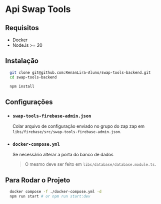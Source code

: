 # Api Swap Tools

## Requisitos

- Docker
- NodeJs >= 20

## Instalação

```bash
  git clone git@github.com:RenanLira-Aluno/swap-tools-backend.git
  cd swap-tools-backend

  npm install

```

## Configurações

- ### `swap-tools-firebase-admin.json`

	Colar arquivo de configuração enviado no grupo do zap zap em `libs/firebase/src/swap-tools-firebase-admin.json`.

- ### `docker-compose.yml`

	Se necessário alterar a porta do banco de dados

	> O mesmo deve ser feito em `libs/database/database.module.ts`.

## Para Rodar o Projeto

```bash
  docker compose -f ./docker-compose.yml -d
  npm run start # or npm run start:dev
```
